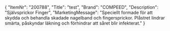 {
  "ItemNr": "200788",
  "Title": "test",
  "Brand": "COMPEED",
  "Description": "Självsprickor Finger",
  "MarketingMessage": "Speciellt formade för att skydda och behandla skadade nagelband och fingersprickor. Plåstret lindrar smärta, påskyndar läkning och förhindrar att såret blir infekterat."
}